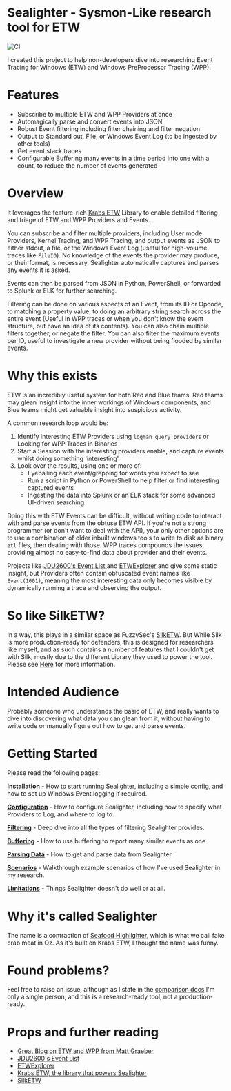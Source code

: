 # Sealighter - Sysmon-Like research tool for ETW

![CI](https://github.com/pathtofile/Sealighter/workflows/CI/badge.svg?branch=master)

I created this project to help non-developers dive into researching Event Tracing for Windows (ETW) and Windows PreProcessor Tracing (WPP).

# Features
 - Subscribe to multiple ETW and WPP Providers at once
 - Automagically parse and convert events into JSON
 - Robust Event filtering including filter chaining and filter negation
 - Output to Standard out, File, or Windows Event Log (to be ingested by other tools)
 - Get event stack traces
 - Configurable Buffering many events in a time period into one with a count, to reduce the number of events generated


# Overview
It leverages the feature-rich [Krabs ETW](htttps://https://github.com/microsoft/krabsetw) Library to enable detailed filtering and triage of ETW and WPP Providers and Events.

You can subscribe and filter multiple providers, including User mode Providers, Kernel Tracing, and WPP Tracing, and output events as JSON to either stdout, a file, or the Windows Event Log (useful for high-volume traces like `FileIO`). No knowledge of the events the provider may produce, or their format, is necessary, Sealighter automatically captures and parses any events it is asked.

Events can then be parsed from JSON in Python, PowerShell, or forwarded to Splunk or ELK for further searching.

Filtering can be done on various aspects of an Event, from its ID or Opcode, to matching a property value, to doing an arbitrary string search across the entire event (Useful in WPP traces or when you don't know the event structure, but have an idea of its contents). You can also chain multiple filters together, or negate the filter. You can also filter the maximum events per ID, useful to investigate a new provider without being flooded by similar events.

 
# Why this exists
ETW is an incredibly useful system for both Red and Blue teams. Red teams may glean insight into the inner workings of Windows components, and Blue teams might get valuable insight into suspicious activity.

A common research loop would be:
1. Identify interesting ETW Providers using `logman query providers` or Looking for WPP Traces in Binaries
2. Start a Session with the interesting providers enable, and capture events whilst doing something 'interesting'
3. Look over the results, using one or more of:
   - Eyeballing each event/grepping for words you expect to see
   - Run a script in Python or PowerShell to help filter or find interesting captured events
   - Ingesting the data into Splunk or an ELK stack for some advanced UI-driven searching

Doing this with ETW Events can be difficult, without writing code to interact with and parse events from the obtuse ETW API. If you're not a strong programmer (or don't want to deal with the API), your only other options are to use a combination of older inbuilt windows tools to write to disk as binary `etl` files, then dealing with those. WPP traces compounds the issues, providing almost no easy-to-find data about provider and their events.

Projects like [JDU2600's Event List ](https://github.com/jdu2600/Windows10EtwEvents) and [ETWExplorer](https://github.com/zodiacon/EtwExplorer) and give some static insight, but Providers often contain obfuscated event names like `Event(1001)`, meaning the most interesting data only becomes visible by dynamically running a trace and observing the output.


# So like SilkETW?
In a way, this plays in a similar space as FuzzySec's [SilkETW](https://github.com/fireeye/SilkETW). But While Silk is more production-ready for defenders, this is designed for researchers like myself, and as such contains a number of features that I couldn't get with Silk, mostly due to the different Library they used to power the tool. Please see [Here](docs/COMPARISION.md) for more information.

# Intended Audience
Probably someone who understands the basic of ETW, and really wants to dive into discovering what data you can glean from it, without having to write code or manually figure out how to get and parse events.

# Getting Started

Please read the following pages:

**[Installation](docs/INSTALLATION.md)** - How to start running Sealighter, including a simple config, and how to set up Windows Event logging if required.

**[Configuration](docs/CONFIGURATION.md)** - How to configure Sealighter, including how to specify what Providers to Log, and where to log to.

**[Filtering](docs/FILTERING.md)** - Deep dive into all the types of filtering Sealighter provides.

**[Buffering](docs/BUFFERING.md)** - How to use buffering to report many similar events as one

**[Parsing Data](docs/PARSING_DATA.md)** - How to get and parse data from Sealighter.

**[Scenarios](docs/SCENARIOS.md)** - Walkthrough example scenarios of how I've used Sealighter in my research.

**[Limitations](docs/LIMITATIONS.md)** - Things Sealighter doesn't do well or at all.

# Why it's called Sealighter
The name is a contraction of [Seafood Highlighter](https://en.wikipedia.org/wiki/Seafood_extender), which is what we call fake crab meat in Oz. As it's built on Krabs ETW, I thought the name was funny.

# Found problems?
Feel free to raise an issue, although as I state in the [comparison docs](docs/COMPARISION.md) I'm only a single person, and this is a research-ready
tool, not a production-ready.

# Props and further reading
- [Great Blog on ETW and WPP from Matt Graeber](https://posts.specterops.io/data-source-analysis-and-dynamic-windows-re-using-wpp-and-tracelogging-e465f8b653f7)
- [JDU2600's Event List ](https://github.com/jdu2600/Windows10EtwEvents)
- [ETWExplorer](https://github.com/zodiacon/EtwExplorer)
- [Krabs ETW, the library that powers Sealighter](https://github.com/microsoft/krabsetw)
- [SilkETW](https://github.com/fireeye/SilkETW)
